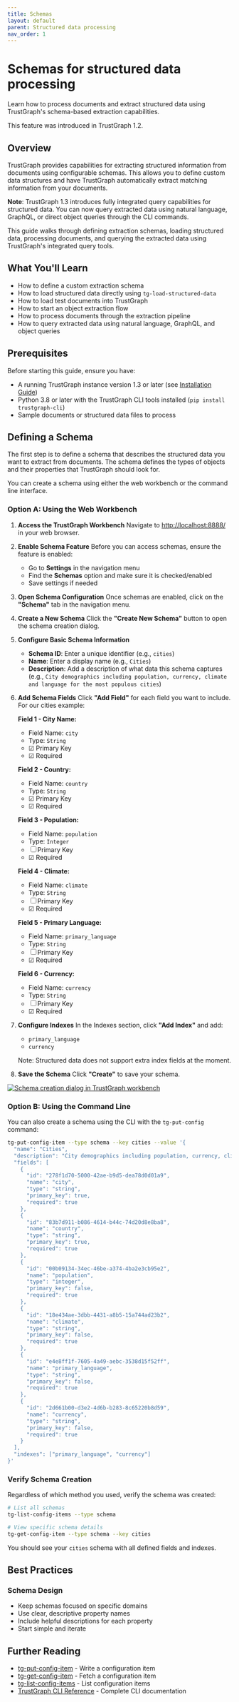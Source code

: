 ```yaml
---
title: Schemas
layout: default
parent: Structured data processing
nav_order: 1
---
```


# Schemas for structured data processing

Learn how to process documents and extract structured data using TrustGraph's schema-based extraction capabilities.

This feature was introduced in TrustGraph 1.2.

## Overview

TrustGraph provides capabilities for extracting structured information from
documents using configurable schemas. This allows you to define custom data
structures and have TrustGraph automatically extract matching information from
your documents.

**Note**: TrustGraph 1.3 introduces fully integrated query capabilities for
structured data. You can now query extracted data using natural language,
GraphQL, or direct object queries through the CLI commands.

This guide walks through defining extraction schemas, loading structured data,
processing documents, and querying the extracted data using TrustGraph's
integrated query tools.

## What You'll Learn

- How to define a custom extraction schema
- How to load structured data directly using `tg-load-structured-data`
- How to load test documents into TrustGraph
- How to start an object extraction flow
- How to process documents through the extraction pipeline
- How to query extracted data using natural language, GraphQL, and object
  queries

## Prerequisites

Before starting this guide, ensure you have:

- A running TrustGraph instance version 1.3 or later (see [Installation Guide](../../getting-started/installation))
- Python 3.8 or later with the TrustGraph CLI tools installed (`pip install trustgraph-cli`)
- Sample documents or structured data files to process

## Defining a Schema

The first step is to define a schema that describes the structured data you
want to extract from documents. The schema defines the types of objects and
their properties that TrustGraph should look for.

You can create a schema using either the web workbench or the command line interface.

### Option A: Using the Web Workbench

1. **Access the TrustGraph Workbench**
   Navigate to [http://localhost:8888/](http://localhost:8888/) in your web browser.

2. **Enable Schema Feature**
   Before you can access schemas, ensure the feature is enabled:
   - Go to **Settings** in the navigation menu
   - Find the **Schemas** option and make sure it is checked/enabled
   - Save settings if needed

3. **Open Schema Configuration**
   Once schemas are enabled, click on the **"Schema"** tab in the navigation menu.

4. **Create a New Schema**
   Click the **"Create New Schema"** button to open the schema creation dialog.

5. **Configure Basic Schema Information**
   - **Schema ID**: Enter a unique identifier (e.g., `cities`)
   - **Name**: Enter a display name (e.g., `Cities`)
   - **Description**: Add a description of what data this schema captures (e.g., `City demographics including population, currency, climate and language for the most populous cities`)

6. **Add Schema Fields**
   Click **"Add Field"** for each field you want to include. For our cities example:
   
   **Field 1 - City Name:**
   - Field Name: `city`
   - Type: `String`
   - ☑ Primary Key
   - ☑ Required
   
   **Field 2 - Country:**
   - Field Name: `country`
   - Type: `String`
   - ☑ Primary Key
   - ☑ Required
   
   **Field 3 - Population:**
   - Field Name: `population`
   - Type: `Integer`
   - ☐ Primary Key
   - ☑ Required
   
   **Field 4 - Climate:**
   - Field Name: `climate`
   - Type: `String`
   - ☐ Primary Key
   - ☑ Required
   
   **Field 5 - Primary Language:**
   - Field Name: `primary_language`
   - Type: `String`
   - ☐ Primary Key
   - ☑ Required
   
   **Field 6 - Currency:**
   - Field Name: `currency`
   - Type: `String`
   - ☐ Primary Key
   - ☑ Required

7. **Configure Indexes**
   In the Indexes section, click **"Add Index"** and add:
   - `primary_language`
   - `currency`
   
   Note: Structured data does not support extra index fields at the moment.

8. **Save the Schema**
   Click **"Create"** to save your schema.

<a href="create-schema.png">
  <img src="create-schema.png" alt="Schema creation dialog in TrustGraph workbench">
</a>

### Option B: Using the Command Line

You can also create a schema using the CLI with the `tg-put-config` command:

```bash
tg-put-config-item --type schema --key cities --value '{
  "name": "Cities",
  "description": "City demographics including population, currency, climate and language for the most populous cities",
  "fields": [
    {
      "id": "278f1d70-5000-42ae-b9d5-dea78d0d01a9",
      "name": "city",
      "type": "string",
      "primary_key": true,
      "required": true
    },
    {
      "id": "83b7d911-b086-4614-b44c-74d20d8e8ba8",
      "name": "country",
      "type": "string",
      "primary_key": true,
      "required": true
    },
    {
      "id": "00b09134-34ec-46be-a374-4ba2e3cb95e2",
      "name": "population",
      "type": "integer",
      "primary_key": false,
      "required": true
    },
    {
      "id": "18e434ae-3dbb-4431-a8b5-15a744ad23b2",
      "name": "climate",
      "type": "string",
      "primary_key": false,
      "required": true
    },
    {
      "id": "e4e8ff1f-7605-4a49-aebc-3538d15f52ff",
      "name": "primary_language",
      "type": "string",
      "primary_key": false,
      "required": true
    },
    {
      "id": "2d661b00-d3e2-4d6b-b283-8c65220b8d59",
      "name": "currency",
      "type": "string",
      "primary_key": false,
      "required": true
    }
  ],
  "indexes": ["primary_language", "currency"]
}'
```

### Verify Schema Creation

Regardless of which method you used, verify the schema was created:

```bash
# List all schemas
tg-list-config-items --type schema

# View specific schema details
tg-get-config-item --type schema --key cities
```

You should see your `cities` schema with all defined fields and indexes.

## Best Practices

### Schema Design
  - Keep schemas focused on specific domains
  - Use clear, descriptive property names
  - Include helpful descriptions for each property
  - Start simple and iterate

## Further Reading

- [tg-put-config-item](../../reference/cli/tg-put-config-item) - Write a configuration item
- [tg-get-config-item](../../reference/cli/tg-get-config-item) - Fetch a configuration item
- [tg-list-config-items](../../reference/cli/tg-list-config-items) - List configuration items
- [TrustGraph CLI Reference](../../reference/cli/) - Complete CLI documentation

